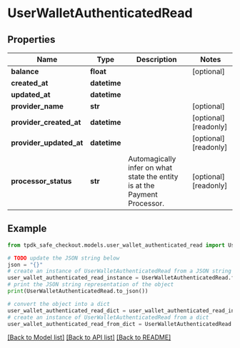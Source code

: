 # UserWalletAuthenticatedRead



## Properties

Name | Type | Description | Notes
------------ | ------------- | ------------- | -------------
**balance** | **float** |  | [optional] 
**created_at** | **datetime** |  | 
**updated_at** | **datetime** |  | 
**provider_name** | **str** |  | [optional] 
**provider_created_at** | **datetime** |  | [optional] [readonly] 
**provider_updated_at** | **datetime** |  | [optional] [readonly] 
**processor_status** | **str** | Automagically infer on what state the entity is at the Payment Processor. | [optional] [readonly] 

## Example

```python
from tpdk_safe_checkout.models.user_wallet_authenticated_read import UserWalletAuthenticatedRead

# TODO update the JSON string below
json = "{}"
# create an instance of UserWalletAuthenticatedRead from a JSON string
user_wallet_authenticated_read_instance = UserWalletAuthenticatedRead.from_json(json)
# print the JSON string representation of the object
print(UserWalletAuthenticatedRead.to_json())

# convert the object into a dict
user_wallet_authenticated_read_dict = user_wallet_authenticated_read_instance.to_dict()
# create an instance of UserWalletAuthenticatedRead from a dict
user_wallet_authenticated_read_from_dict = UserWalletAuthenticatedRead.from_dict(user_wallet_authenticated_read_dict)
```
[[Back to Model list]](../README.md#documentation-for-models) [[Back to API list]](../README.md#documentation-for-api-endpoints) [[Back to README]](../README.md)


